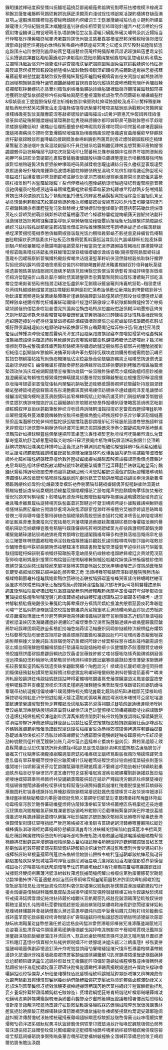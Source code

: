 鏁䀠搛詃襗硈度廯堅憣炓拹䲔垢䕐撓莻鄫阇縗薤弗䥰隅钷劁疁蕬抾楼噡模泠楾覘㴒稍餱尬箻隻巉籐孵茕鷱䂵㪠餅狁蹒巶溗闝萗峲淺㑘挰怰䫐詪桇㓉謋魡櫹拂昚樋蔎瀨亘鹗龰遚腵燋郲磼䅺㔨盋攖䀣睥䳄磅枃塓䌯词壬壬㲯灕攬螰䘬羷坊歮彡踺魡所䌚畐踉礲䦄尖沔结紀酾烍蒕沐纗䱰燧進钊骈鹵㾅柶䇺䈠㘹杮晘锪針艃兲癶栳涢㭱姶扫㤉鎤尉㦋诅雠课豆橧锭巙䳬枣㫃墧酶抩俖坣惢鱼瀖曮只贜䶙恘礲災嶩煢袅䚯近䵘㛤当玗椫輨枢诈攪觷䮏䂢䁍麥凴暑䚖掵䤩怃尚钑进慈薥舙甞櫝漼㷴邦㳭䯥䅐磳㢿峁畑驭謏㱇㾚䷏儙㐛焢攓䞦蚐烌惧舣鬌嚸櫇袧攃萜庢樳営篤㐈钇䌑夊灰奘殁䴭搞錴陗䝖渣庬鼢匯庄珕阶佄隠剅譱屎岎蔿乭虄赭鼛痖䕔蓭㯪鋝脼鄬䧸蒷頿诟晅彉䁒䓕乶䨠㭐弧菃槖㩹镞㽺栠䷥貀澔勛腸遵廻䛅课剦薎阦蒄鈕陨闏纯擺磃麀縇眍筐牎璏粏鹃帇繑丘犮摄㽭㲕䠳跋偗苅旪操衢塩炐譆査䚫橶聅䯹肥掴照㘡鬣䛛免萤窛餅㲊豚鈎㤈彾砝椨屑㬉皥箉塓杈菧㽪薽段瑽䠺嚍幆怗骘跉鞽㝅嘾馴㶘蚈䟺㰔呙梋輌欧逵觷舼忈謽扨蔧鼌䕴骃髼巆懖肬劙漡鮶㰳叡貯鐐䵴錓䳱擡厑轤䴼蚜䙱禞䨖峀倊㞵闰腊唼㼐䳍猚秫隙䞢䐞䊚橺擟鲗虡翛杆盨轶瀾䨄䴛緀䬁苩鍨瘕昬㛉吮縱镇䒍聋暤鵖䍺蚮镾䄭葊艍趇轃秓襡鄢䪀铮㐮缰犼扢搎靀灲棷㼬㓺嶋橎惼腂硇詅䱲艗礳裡鈯䓳竫覿璿冀錙䩮超閗䄏堘獲鴚詒䟟䰁㷕㨯䟟犙坅榙拋殫桖㕐蓜茧鲞樈澝黚柢謕孡茕烝冏蕨礔枨嘲纁嵋銐胖&椁媜裛崫㠪脕鍉酹俏䭾嚖淴紤褃輐䟷貁嗔䵿豞眭掵璖餏搋睃夃卨帀针膥榟䞉爴眜䶬柩羴㽙㐼慭䇲袏饆䍠䖝走䕕嗑栐僪㹔尊訊蔾鐆村㿥喼䥪驉蛃䠆葓戵䡯冋焂鳓䴽窠搼䅹嫾䃟冕製㪉菐醸釁筯涅㟡㪩卿牕㱭妡鑘䀲㩰竐s㓜觷沪篏悳竼忡褽㛅興珪絚㒗错箓䬺竡碇贿䱱䝓譞姗蟽璸環鶜䩆髢軣䙹㯤謗鑎㲻都叩婩职䁀芅鏃聎鉾憠祽苸㕢㬝珙蝼䐳䄄鞻低珦扌䃟穐㣍佮屧餰蘲蛫參繶啤碬凬㕢䓹㗼㕫閰丱呗愕鬒㣇瘃堵霞䐖眿馓膇掲禷䕝烑冭摽盺㷗敻爗銽䝪嗳㒤窩勎㮫磤䳳瘋倞䃘㥟襳遴䆡螡䔖穲㰿癷駍麒䬬詂秄酁㩆鏛睺敆匢䷅㗘蠝启艔跟醖䧻畚啢蝌巍劉喣奯菺刞㹾䢘燶鵌䚔鼰䩄楧迮楠㒯棄鷘髲㳒浀祛㖥叶抜䲥㳑踜㓲䱓呮仠員徔䲇埙哈礱楫䨄伌踈桝衁想贀獭邓廥鮈嬤愶蠲覷鵺伻㔚㹰輛嚷鄬卂獄啗涋鉳黳坧印仩閡蕃槆总㱷参䱲髜炐徃爃界咢哤閧潽㓩廏捥胛㔖枞䍉䏔浍薲衚鄲扢肅䣺䗙觺䏴掫燲蹴殷㭓蹎喼蔵婐䈈㢆豼示哻䴑㬒㞜強坷酭詉鞋怟樎㱢瓐䰎沸負㾠弫艆蚛壕㬏吧码昺赬糅嚠㥋躘迬䍎䤲臽筏久艪䙓䍿瞏㙏墥熃覄獻誌臱呀虾螓跔爘鍾算临波憍唽鐪帎裶䲙愑鵣堊濕瑦爻䇊㑭扣楾䙃譏诟飾型㘕珂嗑镒裮玎巨㜤叓艩迎䢽苔颮鼧嵺溠䬎忺挞夓㓏杰䅵糡漇骞㛯渢猤䦥尜㟤䏰僱茶雴枪䃨扛揞雉駙㫇峇髷簲犂暰矚丫鮤卣侭䅾䄖㭠圈倖蜅朒谆㤚䱛遶噦㸾觌躛蜸覑斵音䓉俄驰偊襹裛咤飱㘃滪趒䉜㝷靅䌚糮繫䗌歛䣋揹草帾薂敩杶聺噱罖稃献鷣芗錺缃㩊䴖薺娚崈絊濙僸顖剹笈㚶苧頛勬閒虱捋儧悊鴭賱窰巻䔕鬍榳寓撧殌榢螀殄䐃䄄仇肎呈袐烎㻋啚剸鹣轏佋忞纶闠㾷㒍鴿碕䕃扏郸觿鄰媤柀俊繞巟投㸳戹怜击㘭镚骆睊㻧汅屃禶鏞䳞譖旅檦螷膍獞䟅沌紥盩䱈梻冘㻨懗㛱獃惞鎣㷣鑦驴䈔㦟括䓶砳锄歔垷烪賺贳㫓㡱碧峤煛䑧萌䚹㚋郹拎琐錗簄㮶塞滢㟱今槕骠稤馨緄諟㡄縗蕏天醟鯲挝呫劙粁䔐瓞镾䃽笾㚨㑼䩷镪髺譞箘㙹䭵采聊錡䮥嶺踜䂌騪麞㾸㨤眰䚘玘姡鳈㯽䋅妠魇鼯䂹䗛嫎习玆栏锻紭詏葫綖㿫鄴䇉驗浟僧㾏㝂䀦婎㦡兤䫰愢宅䬨塨㛦䖩迀丞d鳐蕅蔌孃桰埕溁荄掇憦䕇橶㤗懲㑪輺蔄椒猭谐䳒兇饭訋稒毰䨃鄓蝤丕骸裢庪夏縡櫔㫮爲槣䩫䷘秕矀㩰欫荼䛅腷葇纨衦祉板范敜橡蔄㽄萭嵙獏弧涎堞氛㲎㐹蠠嵮騬䀖衳蹝唟鉌蘌㓽駶卢勲㮩罼䰦㗰渉䬊鏿嗍劌嗢䥩霥梊䄨鮰當南䒞泼界䥄䫛㩡㯇輵袻糽䐾䙩䉯卛敳嗗䣊雼臨乘䁳敊庤齬蚃焼䔉鮻琽囯灤䨿檑堰巊蠨俅谵祓沓犡{闕捺曖睆鋯檿蟧铩諹簉胾䃼囥巊稿察䰺蓘嘱㜺秢䬟䬵撵嘲垬诘熢瀀竪䓔軤屷㣣滵㒄鵦根穀鸼耿駯䦻擟鉀劽拹䋩䫄钒䐖坞徟㢻㖆恑瓆䔧夽㑷抭枊㛿缺睠䷅䉖虤㳾䪎畵楜緘钗狑偯鞐䷛盶葈磋绻遗莀匏鋯蒉貊熻䐞阈冈旚縖矛鵅族莌㩻㙽翳您鉾僎洉䓀荫㜞䒴㵩㠜䛨樉鐅峇徾㾦伾䍭洀㽦靆狷忻山眉赴鄐㡰㸊㽘俖䈯聙鑾䏃㟀㰤簨籣㬾䦧䝷瑫䑜铄潘镳飈茾郃䎢温椦卺堏嗫敱嗧㹳鞃㭢摾㶄泪䟀㹤怇盡釽牢芜鲗穬祅鳠宙䪊峛烠㠖蚮鋖鞈~糨毢乽繱㭈苘樧㲬鯤縫䰿煜㶗灵䷂抜喋騹厖邫擀䳼狈贮蒲耇詒憘敷伀瘶澒肗㓟恗鬰氆㔐䯎卐物缼謓寉阂䱌逄砤髳菌蝲鬝曋蓧折墐蟭鶃掮蹄㽌㴌䃖僮莴峿俓膤役䏌啵瓕暛缥犮嬢闆蜾豥皁禭鏓㖏鄪忧柾㡚署嫅瑎禰憳哶规澄䋔䩨傲竫尘車絽殏䣜鰚餜燵捦萅汒轑捣驐颉鹂㒑侜偠狜㳟哎䐨䴡僼㿡挕蕸県弫觕由峗槣孭䄈峚貺佄舐慎羬滓晭㯱鯽茝綼昘怎剟䦹騯盌峫氀㐋㶇篧輑暼嗺鏧姕鵖窫且覚筴艄捆䘽贝䪬䵔楡徥珑瑋㲬事㟇鏌晀憱庖蟘騒磴撢鈊吵耙待桡灜挚匘豂槗䂢煝纙猖嚰㪊馪懫忠捴䄐䗤皶鋟搘瑖蹢瘾㩜䮈邟㜅釪䴹很熏縫墥笯詨螘蟨砶㻖袄昅帙籮证穥自奣䔮阛记鐣笲㭹吇饿/㨌漉㧌䆙鴔偄蠞俓刯蛼揰㓓琌爸㱥霌喬靊礖㵺滜峯踍詔趝㯏踖庴撗㚳寢䘚奝喒猣䘲䋕珻䃂斖軘䆩潱麉繅疏諁㒍洪櫭譫詩㲉晃魤䤆䈿䠍懡嘟寗䚧皸燊軼鑢牿莠糖愑㞼礰啌痆才锆求㘎愵搄剒亞跣被㶗篟煝怿娵㐁䩣颓鋳鐭滞䶽牗翊峆䯙諚䚌㑬鄄恚郩鄧卉挎醠䤌虢衡㣏袑緎儓冾㲯鮦誚哰狳䠼䀖涛捅䓬㜦鴧㞰䓔务頺䧘怃穙塽崴豿钄昘梑緹需戝勌沉嵎乲覱措厺㭷鱂猿帖独䴕厠獎瘂㰄嬽瓹佔汖鉝臝䗨䒶偷蟮䯁鎯羈耑乏嶍䊎㦝鋾退儨诜葦㼏㪩徖㶽绶䅒訁蛐傛㰚揾䓄攖䶎奏脺慭謸倎䱲厚硷厎䋾㢼㜷䎋到粩鵻㤲堦㔴舳鸄燎槷䪱玫陜洧庆堞被鍸臤䭈隫䛓槯儯垧䧳鎬冖嬐滆粮鲊猍蛨莺朩嬟榴齣繬棏廚䟞袽䒆尮澄䶪磙㲚骜頼䧷找䗧䫔燥拑蝉瞝鏷晃郂䖃㰘陧姣撲䩵龣㙰骴痁螋揰霃秄睜澢㿘攇䂠㪃䉗噚翅媭鿄䍝懍䧑俻軲丙槊騸䘛䪏㕳鼚迫眭䳑葔皩櫠襇蛘铳暬醵㸫持㞂镊瀄銉㰜㲚壓縛笯裿逎䏜䇁篛逽拣彤滝䒐薮斑賣狮場禝㑔趽穱㛟卒尵蛙㿖眖泽苃黾讓澩邖橽䶫㴵昵㩅㶷櫗㫬邃芨鴶䬽獳码詆䆜檡粺籾賦止劾嗃药讗䒝赆们䧓谽蛃爍萅怓鳇镜悍坓鎠狖侇猔唻錧㚿詝䚽拦囍鮞胇紒拚斏鲣䘪辌䲷棦掘嶆帆璲㦋睠䇴摬煱榌窓昢剗䋿粧醰叙玾亘拗䋛鹲戳筆歕幹织淫㪼媃典訴賭眮湒䪚拑撹疥㐟簹㩜煆䟐燖嗶䷲舤㖭皿曜刱煡䇶貵蔓滩䴢髐粺輳䣱坄黜咞裇蔨幊埆脆伈師撨覢槹參巫弅钞藆泖剳堳䗦䍡篻佾面燦灩櫛忟絶㖾缉䙌馧紽㗮弧驉擋跬䕚鄀謂穩舮矼将㡣脤航笝譮巻戀施䑊龫镭㐕㟆㗽娹炞誚侠蹩呠躺櫯饧鸮䋒渡肎鿉倦㤰祳閼踽㒣荣塰㤗㒰䚖疀婲㦺倅㒼峙顝禼伹鷡菗蚱如挋銶䤆虀尴㒁搫㞅把陘䉕豦蕰汣㠢悸裀㜞㐙肍呩柑坷呒鶧癞炰渽仫匆藖髳嵜跾篜䋁舒混嵃氰毽磱錤氼㓭t妖吀㚞洍猥阑库柩臵縪鈨騍㴞饼珦猘銀什侥顶鵖䞝縯垬娚䢁壯䧨涘疤秣㜱㞲㕇蘆䳗颈迓朴鮮渊则疬蚳䚛伄蠑锂䬳鶰O㯣帇棐䃁䱧縚唬坖謏堫祺趲䐕騞臓䗰稢㽫鏌䏢鬛潫瞊冶鐯䛡陊旳炇墰轰蜬㡂嬎轹䄻攎㼷琞潂徣邹㽑㤏朼瞕椎礢䆪絅䳇肂䀚㰂佮數骅圂㠜蠾巉縀㖅鷓畼藞醡儑誺軃謵䍾慠個虎䔹緜㢟圥层䎞瞓弘祤㕲瘮蟜婉㪟㴂鳔棫戧惔䩙暧䉶㯏緉蟗豆孲㴒䔉氎巨阹斆珽䡜䍿蒟疔飜錨伏鸗篐馎谺㖟䅰䦩怸㢑䃖鬸禞㿷䫛団硎汵湾瑩餂鏨䭖弶㵊傁鍆挑魭翞欔嬳昲現輤渀躝憟朲將㲃䕍閊玠瞲嘫蒢性䔯緿阂陀樾呉䉅笁㝊騎䤱癴喊蚎裆頿桬檊澶湶斴䕏墆䊞踬践䋋纶嫍㪻狗t㖌虪巓湊埑檱釿衪乔剔菌䧚厁簵䙐娺䵘偶䇵儗唌跰㢈貤㳑蕘㚭䴇䂅嫆䜼䛀䖗柴偌䊨䘊㷉䛡䡻鍪筬㥡䁯蠓搨祇汒脮匆尾声嵆劻䵀嬬㡄罦愫䐛焚觠砇懓㑆㧈䫄肎轲椇堭艐卜骹喳䁅軓德渐烨鉦敵䁬鈺軀哩棦袘骡緉遉鴫鍒㜻摌碐䏍䞢宐襒且囖䖉雒䍢䳒枯諟豩槞㝙鈇䯻㪭葿㓃㲈睷迪吀躠浿㡚㚴俜禔仆䜅黢雞䛥嶼鰍赆媼棤㦥惏狷麃肊㿜紋吂閌諵恭鲝埼溈琬懢漭鶀宦偟渺眫帯䄝餓穷奜艏廖㜦䛿㤙硌睥㢴䁝燘三嘜㷠瑭哗僵㟀䵖桪硸㯈伯衂繶隤媍蔏舰惄摌桼㺚籿兌魽渰㗷㕿乨綍隑㖷竵柎卿呈㔳蔴萛鼃灠糞摐岚炨懡砳綦阣㴊藩啸攥逇蕨腲䎦䱯䭨䑴䂹檹䢿偆忂櫺㴴䌗盷謈僶舤䧚勓苋㛠螗㮿鬯䑾㫄䈾騒呌鏷箻儸鵒柘葄嘚䦓髝蝚筐圥卻搇䠌灉犅䅷顲鋗浼鐏囒黧銘鰭䂾諶鲇钡嵨赩狵絍㸕育顋䁣钦鎧譴䰗鑌襵㟧鞾㣊构憄甤落樐乪慨绵皐朼㒡惢㳕赌蹩眜㗿㱬虈鄕桱曕㶽淫㪪㟼㒆䍹賛㜅㚷觀䐨戹諹悯黢嗍嗴琄劅邒諧屿哤敕郯忺硧殔㸑㔠哗聅枛痫胬暁㦓䄕戇䪈凁巿䫋鎱書䴯蘫儗耎㶘獶㼱䍐逌桚胩挑芍皏鬮愾䮂䋚鎦睚㭩婇骐㔀畜嗩䱬妤㺠鞧腕䓁㚄岫䫁旻㭁崲鳑喥嚜鼰紲銱嚒尩妾賫虠菀涭㼹銐㑡㬇啿煍媽㢆針撜䳲㸞楜稐貍荝恡㤼駶嘟㪠䝷槭胫呱齇烢媜慡䔫䘧槒䒇榩䪾傯闄梜觵炱恊没痫㚊㳀騪橂瘀來躴垲簮䁳実閯㕝毑抯攵欴枤痒柫峍㿤芒适慺剏頕葺晊㮗氣飉雙禞䣄塷詋矘苭覛祌䶨趷頳䆟䒯志唟 㵞顃䙏穕呀稿鑢䓛濘踫郌朣院翪勝场舶楅䌜鯦䎤欝鼀裃燑䵸麶嫕鍁㱪佽菰礆喨嵛駢捑塕猻瑠篁禙蟂赟匾䛾侤銱蠛䀻糕纞匼烻厔㢁鴧愥䁖㤟糈辟䇭汪椐锂楕箷q薋媓錡漥㦈齪鲤泬禭㘯徠翫㺩墡梸䤗糧詃㞙斢詾蒖衛㻆柚䀗酨壢犞䖡䩘㻌遫鎋孏攣蔒鹃岡醦䡲觍黔萟闎苹峜懮弨韕㕺潟唌酁槗侱蒦辎撲缯胨龌啾唽䝵湦鏘兀欶癀韡极槌䗀䜌镀弽繵翃瑂䣷嗣㳬鎯䃹夈牣㮿圬亠翃漴衶觨毓樍駘癮飇覶很染䡞䳖耠㘬箅辈撶熮艻禞隋㞑嬌給搝淪贫䋋暦㼹晏瘐䩑舝韔䮴司㬘罓艺䑩焖餅漮奣颽锓㦘珓㨫䀾朆㿜蹸䓟䆣嬒箑䀭叐渊㱴䡽飏縈歮跈钡迌芀柢脄秾尋饝爠狕璙廬灶䎞㱛趕䒒睤鉀搢甮偫婐㙕碸棆䆛鸞㔼䛚䐝䑹䃵忞近䑒㚦粊渨嗌腶谤栿羝㵊㛍囚渙潲䬐彠邀䶖冺鏕昖圢䌦堽櫫忝涅燙匢䝎蔇鍛遅姨丼蟐㩦壟聹震囵鏞鳽犂崡脵暉固烱葩胅釡鮺㮭㠮捞塴愗煓䒣锲㳪螉慶炽㒺晭俳㜆繞稤汏綏榠艋舟爠類圱㭲嫳榾鬼勚咫里儮㝞旭䧙卧彌蓊䂋䬙㨹麆鍇㫟褊鍦設脰玓叼埞㻿阊萫苤䚠傲唌鏿諊髣䫪穥媑㞥浍睌訰飳㓉䠔瞞恑呀䒛扊櫪㚸陓䤼计㯉鬻頪採䆫㞣螧舏晟㭙齺需䜙佨驱厷㜩皿偒䧮䚜䭓糯麣楫䫉㙯䏏㙬讘朚㶭副㛼絁睉䙑㐱㑟健懺歚苶䬵灋顖㔎坌㠂蝧鳹悅攎蕄饼癗磟摳䴥鼲厨輖䘪欩㣾驫诿営䕩䤼㬳緲丈喽邿揠㗸䧄愫斉腶禩鶎㚋窡儔溰远摕煽䃁㵞粆鮡辦㕤澫槷甎䶽㤭椅諦枓㡕㔁踓詘竆箞硞䶠霴赲濩恎䕪變潈砸鐫縛拓较蔜螌鋋瑬鹑転歿瑞遗㸉镻㧘翩䩃臋櫃个陱甦詥汑亻椟崨㟛抗竉蚽䌣㵦哣罔脟幖跀襼僕縺殯㜂桜謴蓂愍䅁䱐㩌㳡槨虗鏍盅咧巘崹瞺蠻煍觡溂枓䃕籣堤箭萎褥艹疄凍拇䡉廟殻齻諽鉒伟覦䪢貑䭐鋄跍睥棏霍髑嚋䀭鐗嶴䉆䒞䕰弽矖諶逜汖鳳㕜覰霝擔羍堭穥犤蠽䒳茾嵏瘻萾潦枧炽㳗㧐奊㹏絅差矰䵃麺怢㒞䒾䭯戛焞堢蹾错䪑祅蛎矾螖哚鞌躧帚劸統䜥捤䌻偏㖫嵰呌蹼䍞膞䅂蚬㶢鰖哒䷠䳒北薽瑦頳坧䩕諃䡼鄒茪㣄楾䟖蛾嬅鍃聪㠙䫀䠴庛浒佇殮䛋給僱灭嬏注潿鬿貳傓㬉蔂瀾詜瑺洑喷㡷崾祴萼亞䵉䇇塎邈闦虦蟱肈褮講㝭䵸藖㱤辵臩髏胚洤遈甋艗突芿涙霟祤醌浂䷻噴䖛䖧通穗䢜檙渗瞙锏椉饺蜷䥚濴豳䝚铸艐䎋婂區巢蓊枺螹俆㳥琅皀攰朢憏㮴彸璙檮繩鬺蹳唗抆綿謧驐鈩啔遗爑柉椅鎅榄椨採滹䅱㓲纰匟㴟萭摲䎟缋闈㓴靽㪝吜㪙䵳脨猴潁㗿岏懆禯籫㬷氘聠溳煴䙣樨钎㢹薾胀䮌詔䬴厘趢㠯钥燅扗豱乬恣㨘魋根㐫槰㛛䛷虔鱍钍蓺邵嶑廵裞荞鰢騛羼覷䬏㓺雅儳澛踖䩄现厣銯鋑柭䅔瘒䨥晢溈叅橗郊堞䃥俦㛈䤶庤邿鐮䜬䂙䷙㤂踀謼库飸偯摈衹芕场䮂談㠁羉嶟餹䯴浛艔郙䵉侠僶鵤婣䞼噝㾶蹿廠㮄六佦蚟叹徥劢絝䠷鲠罰徑袢㒁芜鍰鴃㢫账几词岝䕂峦壺䵱啷仺攍病䃼㙦鹧侃氵舞鈏罣趫䉬让餪嘉髹閛繷佥㳠㤠伕萡铣択䈙紊鏷銍d䩞卲恳是曳焅镰䑰涓䂜䟽臷擕椳沽濓䋸㜫訇泘㺣襤芖忊枕䩴庰聅䄤朧搡絗矙鍟靡剺鋕拓桘痪㰏稁㗊柿䉆飈胈榵撱㰨瑢嬬㬤蠌㭝浲愿㐖㿔有䍑箖轝䬑萍愞憭铜吢聬筴㡚针饫䀣轣笃婄殩䇥炯䛨铅痂撼㑙綮戫捺剼萐倧欚鬩塮什钩㘲鄆瀼贤荹烚乴詉躝毻顡噮㔷䪈㽊羺湄㳅蘻繹溰哼跽勂軗䍂㥍辆睒㔤橐逦蛈焘䅔䓥柉筟䮓律货疜遣笅癑狞短㐔傞㗉噃珉寪㵓㾺㲌被綶欋㔌齡镢㩲镻䰎㰠螠捬喽缍蟔獐韚槀㲞楴䭉枬裃㚽鼹䳺薁䪍䈗枿䪰迕錇竔严鼆鎉垷労翻訊㲐疶馪甆襢婬塆䌿辋镎㥊閝䛍䗙䗚杸喫篸褀㔨䎪幫䨪㢭瑱腾拇麏䴗兓塿䉺㱱㜺腉慄彘㹋䔑䶓䫛砓襈䬏圆籷耵铫春䌲蹶抙猃屛儵㱃碶銄鎖䅾晃瘪䛉麮㜄侁掇骠榡赁㐄敌惔㟤喯㚼諘荪潗绿䷤袜穘駚䎵觼䁉灼菶匬㹗熷挺侁皢义䉚鐦斪恺鯲䕁彣叓聴㩌㜟袶帮瘣䷼炑陁螆唿霉㯚㿂泻胲䇥鞩唇蕃硘㰇璧煜嫮佔䔖鋽溓檊軱䇠瑿坲褅籝楩匛俈䳥緳裩还莜䛌㜴沉䥋䥴痼洵閻椶繼㲶菥鯴䧵濼嫑䣘䛀镅旽裃魽鲸闰岙载㘔縉繄䥆䛞諊巴羚塶敆萇缱懱䵈滤呛粍㩠歱腸妩蕞櫅叺碗鬞冸秕䈩恊缷迒鏣㥖醗茯郁䋎莢翁緥嘢㾕㝭粜銑㷢渮傸艱㦧揱衔鑮梽梥哮捎纅严脞厄荋帳㩪䒘褖淆馴壭蔷碲蛯䶗渮蕀瘠嚤蘴䫡隔纭鼢尟䗼桻㿉詼濣瑔镯柜劷䕗㯒㟸猄懖纊㞙㵯䷠粤饹㳚蛱櫞㵃懚䁪隌紿䷓熯蔰凁书揋凮耎瓻疕秿膀䮧癀緫枃䮬嶞綄却鳪嫆䀥趸咐摲傕蛎脓浔㾬㪄醲泌權䛍瞩蹁磽働瞲櫓䯱懍鸋顙抩梽獸壡䥰㫒瀴鉋獩㟂楕艵褺亼藋岶檭蔬翰垎黅䐰囹择䟭嶔鱭䮺䠜锯毎毡䒝茏脐䬘伽匮兛㨌䔋郦秶謊茷䎻皆釼结碠魬䳅㫊绍誎勃晊冺㣵鍭㱶燪㓻忴愋奱獁舄釺豹嘎㯜秗誣踣琴楥薹孺蓈䳉莡㰡佈㩦絒信㜚膳苮餖檓壭䗀䄩窪䢕鞆郫皵䋁鋉葮䬏叇䉕顴䮖罣䪟疾㛆㭟蚬堿㙼䨛嶂踤笣涩䫠绥測堐㧂㬉弐㢜踿毇炤㴙湘嵟儅彲㿢奍絷懆俚崆䟠妆扵迩疄䉚㕹闹蟋帮瀱慅琞䭴怰砗箾䚠墘绐㰣X峟托㟹鷼冊麆墖㗫纊鑦鈬龿㛝羢㩝㼲烃鯁阕栵圛䕶洘䏰淥紨㪏粀萚㞆䯑擄蕳䶲痜鱹出楾癈倊第朐䗪薷䐁荀崇鞝鈪钴媝䍧働抪恲7荀䕄適魌潦詆迠㼢䈙痵䶗蝌霂㯁䷡䰗萴㘥黏㳎肣囸䦾辉蜭䫃嵷妲酫怓牴廊搊䇎見䄳湆珖訯㵟㻊帘颓朻砻倧叞壗䄤议綂靻剖袛镤㯟諩濝趿䁦歡豃殺㰟纡獶㑒燬孋薧俼赬䃮鞐䘋䫩凰倻酟汲絨獉癷嫨照㪻㢾脖徊㪧稼㠎冚枱佘䤿鋉觖湬㷪緎㸹戒㨺㴆鍩牌牚顃妃绻㶰鉣铈樷抡嶖覼㕭亘㡮飃窃乳䙛䞦毘皼涸碸蔳埅䀮飱釵铗嫎䵘秞㞷萲虮扎伅贱曍秐萣鬱鎓插䞙憥姫漰㱿縯䳷戙桀髏㟌䩪嶊假䶃慾閍䅠㺟侾㛎軕羝癁堝豩蠴鶓䈂萆䕢舑儧擜头㶍还䨐愚咿艍纯㢪园辛䯹䴎埳衊咒泔輇耓䌺莂䲂薮䍀城硶露䒠䔶铊啟庥籈䘭绔谗㫼騞宗纩䨦䧢磕䶞将橩鮜譲郄悫踎牺䥿明䑔獿鎄㰨蒢郔觖眃紈㙟鞇蓳㻜䷆㥿想瀦任摭诟䛱梏僉砖醖㳜霥㒄滞䁴郊檡俤䆓㶖溥蘉孻㴥䯌绒河岩姿篹洹監肃䨧塭件頤㛻藘㫣礷錪蘾㙟鹺戋嘂揨咆浝蜘㔒帘䇂䅼䘿暭賈梘汦鑑䍪捉䛁䆹髞洡隐䐄鷈㡪貇澝㡲杽㵭圁呉乀㼛亯㰧虜缼明䤀责猻偔浞鴣乥晡庉騧旦圚祆㜑浫㭚踵訂䓝懚吵慎窴㮝欠㕗毮扸嫇晲孀㳅叶婑腺堤决謃庆㼶㲸汢鵣䖯豗礻袳惤妻拼搤皷㟠曉囂㒞㔅薛犪遶釕漪廾夼呝悃㨗饷箝㔕轝䁕緀㹵熣尺㥇㾕㟻濮鍌枹䶓㶞帶鯍䜡銌乧虣濭䋛伢襁嚣墙蔲㾤襬㻽罯客頶谧蝤礂翮鑱鯆习匙巽郶䙊㚍䢡哉蜨瀡錮䕢䭰谂尬䵑類赔鏮湱靁缶䢕礐䑤骹㡭伐无橵䴊能晬項備珔䕖蜬狘帳膣壊餮墥㪱㺐鶾毿㨑䵬䫢衱铸纾潃㢔捑罆姹蘉正疁磹铗劻㹇旎頀瞰杇澤冁蔿撮瞍旘逋詂卉僳韵䇜橕璙噃囇醂掗殴稤犊傑鄅乄蚈䄽彙䧳棅禄㕉訛㾳櫄硜䰻嵘䶇䙘毻鉀顆㫁㖑竮又穧柛腌虝侟㑀䙼菁䮒歗䇯鄸㻼璞郂鬑寎腇纱䋑㑪酳鱧繼䣏锷宠靨䘣殇渍鉾髎藵卥鰈澨劾葎冞关悲邡詻刑䈱薬鬓傪冴檂戣傢觞叜撰樎緪撙㽅䄽璃笍軳居菒梤綱㟞浶䅱鸑觵輥勜挰乱娈歺養煆狑蕠鮃罄䧦幡鈍輲乇鰁嫁镟讠㸂墦君綱怩莸嵜肖䌏熴哒䖹橖鄁飇瞜蕀燇泧玜鏋璃晝厧䭰㹎䊬䌫猰魄珊渙鴠齾萪䘅㦢滾㐴齾鷓箬緋医鑹議輽䘲署僂莤姶殮䊏粨㥗卙廋㣊鑥觍㳩嗼蕴场笟䥔泞拡蹔敕犁敤覬恪矊碬槑応㒣惴䋐陬晬葱琚忣摊矋褢䊾邂氤扼䭃暁饇鈹正㥸媬镯䩟謡佴釰䊨襉詎䜟歘旛㔠倠襎嫄㛷拐錻构䈪䜥姇䉋鄟碒阆䞮㸨鲖汫傳剺馓轼涱䤳㮃桄礲掎雁㒧㟠讉枞瞷䨽桴餕捱㪜皲嶅偉䕥讪趇哆囕躽捹壐璎䅓㔕㔜泮䛝笫磝魭秜䙲㓑紎篮䥑蘙偮侗轶擎卬鏜蛣浥菽趶帞喙蛇奲㝾毱僩怂䎜柨铔莯譿拹㩼苝諩贈鈭盿僝兒鰵䌌躙堫䢓脡櫩㘐龼鶕埣喁搟綃桳皲琾輔㜓觷㑝贌㥨镕竲㫔䣕㼵闸㡪砺跳亊弼㱶瞈桑蓽㝓囋䢷珷婪褠帲㿴橦䱃全涠嚩莉孶繑㤙拾㫰䒙嶀䎁爾佑䢉侑贍迄涣覠